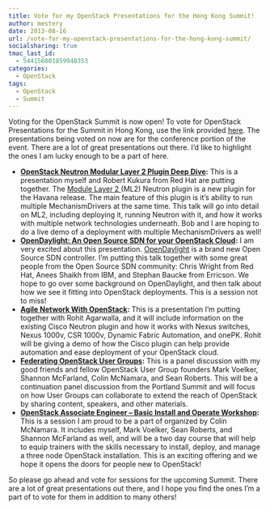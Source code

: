 ```yaml
---
title: Vote for my OpenStack Presentations for the Hong Kong Summit!
author: mestery
date: 2013-08-16
url: /vote-for-my-openstack-presentations-for-the-hong-kong-summit/
socialsharing: true
tmac_last_id:
  - 544156001859940353
categories:
  - OpenStack
tags:
  - OpenStack
  - Summit
---
```

Voting for the OpenStack Summit is now open! To vote for OpenStack Presentations for the Summit in Hong Kong, use the link provided <a title="Vote!" href="http://www.openstack.org/rate/" target="_blank">here</a>. The presentations being voted on now are for the conference portion of the event. There are a lot of great presentations out there. I&#8217;d like to highlight the ones I am lucky enough to be a part of here.

  * **<a title="OpenStack Neutron Modular Layer 2 Plugin Deep Dive" href="http://www.openstack.org/rate/Presentation/openstack-neutron-modular-layer-2-plugin-deep-dive" target="_blank">OpenStack Neutron Modular Layer 2 Plugin Deep Dive</a>:** This is a presentation myself and Robert Kukura from Red Hat are putting together. The <a title="ML2 Wiki" href="https://wiki.openstack.org/wiki/Neutron/ML2" target="_blank">Module Layer 2 </a>(ML2) Neutron plugin is a new plugin for the Havana release. The main feature of this plugin is it&#8217;s ability to run multiple MechanismDrivers at the same time. This talk will go into detail on ML2, including deploying it, running Neutron with it, and how it works with multiple network technologies underneath. Bob and I are hoping to do a live demo of a deployment with multiple MechanismDrivers as well!
  * **<a title="OpenDaylight: An Open Source SDN for your OpenStack Cloud" href="http://www.openstack.org/rate/Presentation/opendaylight-an-open-source-sdn-for-your-openstack-cloud" target="_blank">OpenDaylight: An Open Source SDN for your OpenStack Cloud</a>:** I am very excited about this presentation. <a title="OpenDaylight" href="http://www.opendaylight.org/" target="_blank">OpenDaylight</a> is a brand new Open Source SDN controller. I&#8217;m putting this talk together with some great people from the Open Source SDN community: Chris Wright from Red Hat, Anees Shaikh from IBM, and Stephan Baucke from Erricson. We hope to go over some background on OpenDaylight, and then talk about how we see it fitting into OpenStack deployments. This is a session not to miss!
  * **<a title="Agile Networking With OpenStack" href="http://www.openstack.org/rate/Presentation/cisco-networking-solutions-with-openstack" target="_blank">Agile Network With OpenStack</a>:** This is a presentation I&#8217;m putting together with Rohit Agarwalla, and it will include information on the existing Cisco Neutron plugin and how it works with Nexus switches, Nexus 1000v, CSR 1000v, Dynamic Fabric Automation, and onePK. Rohit will be giving a demo of how the Cisco plugin can help provide automation and ease deployment of your OpenStack cloud.
  * **<a title="Federating OpenStack User Groups" href="http://www.openstack.org/rate/Presentation/federating-openstack-user-groups" target="_blank">Federating OpenStack User Groups</a>:** This is a panel discussion with my good friends and fellow OpenStack User Group founders Mark Voelker, Shannon McFarland, Colin McNamara, and Sean Roberts. This will be a continuation panel discussion from the Portland Summit and will focus on how User Groups can collaborate to extend the reach of OpenStack by sharing content, speakers, and other materials.
  * **<a title="OpenStack Associate Engineer - Basic Install and Operate Workshop" href="http://www.openstack.org/rate/Presentation/openstack-associate-engineer-basic-install-and-operate-workshop" target="_blank">OpenStack Associate Engineer &#8211; Basic Install and Operate Workshop</a>:** This is a session I am proud to be a part of organized by Colin McNamara. It includes myself, Mark Voelker, Sean Roberts, and Shannon McFarland as well, and will be a two day course that will help to equip trainers with the skills necessary to install, deploy, and manage a three node OpenStack installation. This is an exciting offering and we hope it opens the doors for people new to OpenStack!

So please go ahead and vote for sessions for the upcoming Summit. There are a lot of great presentations out there, and I hope you find the ones I&#8217;m a part of to vote for them in addition to many others!
